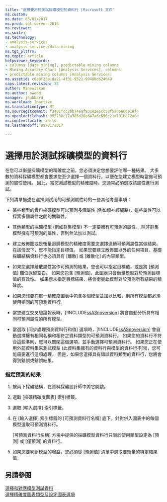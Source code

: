 ```yaml
---
title: "選擇要用於測試採礦模型的資料行 |Microsoft 文件"
ms.custom: 
ms.date: 03/01/2017
ms.prod: sql-server-2016
ms.reviewer: 
ms.suite: 
ms.technology:
- analysis-services
- analysis-services/data-mining
ms.tgt_pltfrm: 
ms.topic: article
helpviewer_keywords:
- columns [data mining], predictable mining columns
- Mining Accuracy Chart [Analysis Services], columns
- predictable mining columns [Analysis Services]
ms.assetid: c6a8f23a-da21-4f31-9521-99460d624649
caps.latest.revision: 35
author: Minewiskan
ms.author: owend
manager: jhubbard
ms.workload: Inactive
ms.translationtype: MT
ms.sourcegitcommit: f3481fcc2bb74eaf93182e6cc58f5a06666e10f4
ms.openlocfilehash: 995738c17a385d26e647a6c650c21a791b872a0e
ms.contentlocale: zh-tw
ms.lasthandoff: 09/01/2017

---
```

# <a name="choose-the-column-to-use-for-testing-a-mining-model"></a>選擇用於測試採礦模型的資料行
  在您可以衡量採礦模型的精確度之前，您必須決定您想要評估哪一種結果。 大多數的資料採礦模型都會要求您至少選擇一個資料行，以便在您建立模型時當做可預測的屬性使用。 因此，當您測試模型的精確度時，您通常必須選取該屬性進行測試。  
  
 下列清單描述在選擇測試用的可預測屬性時的一些其他考量事項：  
  
-   某些類型的資料採礦模型可以預測多個屬性 (例如類神經網路)，這些屬性可以探索多個屬性之間的關聯性。  
  
-   其他類型的採礦模型 (例如群集模型) 不一定要擁有可預測的屬性。 除非群集模型擁有可預測的屬性，否則無法加以測試。  
  
-   建立散佈圖或是衡量迴歸模型的精確度需要您選擇連續可預測屬性當做結果。 在該情況下，您不能指定目標值。 如果您要建立散佈圖以外的任何項目，基礎採礦結構資料行也必須具有 [離散] 或 [離散化] 的內容類型。  
  
-   如果您選擇離散屬性當作可預測的結果，您也可以指定目標值，或是將 [預測值] 欄位保留空白。 如果您包含 [預測值]，此圖表只會衡量模型對於預測目標值的有效性。 如果您未指定目標結果，將會衡量此模型對於預測所有結果的精確度。  
  
-   如果您想要在單一精確度圖表中包含多個模型並加以比較，則所有模型都必須使用相同的可預測資料行。  
  
-   當您建立交叉驗證報表時，[!INCLUDE[ssASnoversion](../../includes/ssasnoversion-md.md)] 將會自動分析具有相同可預測屬性的所有模型。  
  
-   當選取 [同步處理預測資料行和值] 選項時，[!INCLUDE[ssASnoversion](../../includes/ssasnoversion-md.md)] 會自動選擇擁有相同名稱和相符之資料類型的可預測資料行。 如果您的資料行不符合這些準則，您可以關閉這個選項，並手動選擇可預測資料行。 如果您正在使用外部資料集來測試模型 (此資料集擁有的資料行與模型的資料行不同)，您可能需要進行這項處理。 但是，如果您選擇具有錯誤資料類型的資料行，您將會得到錯誤或錯誤結果。  
  
### <a name="specify-the-outcome-to-predict"></a>指定預測的結果  
  
1.  按兩下採礦結構，在資料採礦設計師中將它開啟。  
  
2.  選取 [採礦精確度圖表] 索引標籤。  
  
3.  選取 [輸入選擇] 索引標籤。  
  
4.  在 [輸入選擇] 索引標籤的 [可預測資料行名稱] 底下，針對併入圖表中的每個模型選取可預測資料行。  
  
     [可預測資料行名稱] 方塊中提供的採礦模型資料行只限於使用類型設定為 [預測] 或 [僅預測] 的資料行。  
  
5.  如果您要判斷模型的增益，您必須從 [預測值] 清單中選取要衡量的特定結果值。  
  
## <a name="see-also"></a>另請參閱  
 [選擇和對應模型測試資料](../../analysis-services/data-mining/choose-and-map-model-testing-data.md)   
 [選擇精確度圖表類型及設定圖表選項](../../analysis-services/data-mining/choose-an-accuracy-chart-type-and-set-chart-options.md)  
  
  

